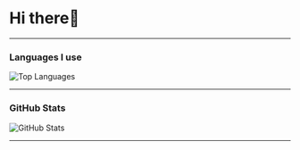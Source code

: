 # Hi there👋

---
### Languages I use
![Top Languages](https://github-readme-stats.vercel.app/api/top-langs/?username=valo1337&layout=compact&theme=radical)

---

### GitHub Stats
![GitHub Stats](https://github-readme-stats.vercel.app/api?username=valo1337&show_icons=true&theme=radical)

---
